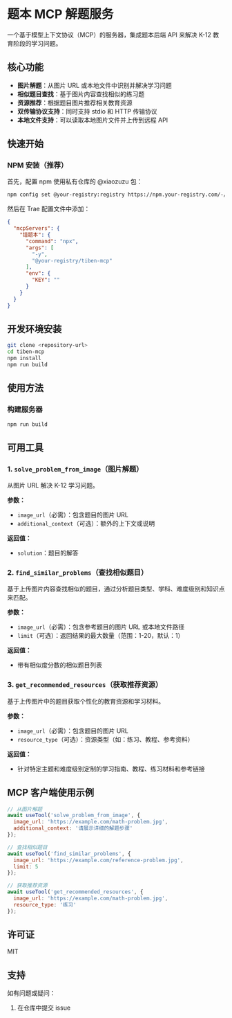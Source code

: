 # 题本 MCP 解题服务

一个基于模型上下文协议（MCP）的服务器，集成题本后端 API 来解决 K-12 教育阶段的学习问题。

## 核心功能

- **图片解题**：从图片 URL 或本地文件中识别并解决学习问题
- **相似题目查找**：基于图片内容查找相似的练习题
- **资源推荐**：根据题目图片推荐相关教育资源
- **双传输协议支持**：同时支持 stdio 和 HTTP 传输协议
- **本地文件支持**：可以读取本地图片文件并上传到远程 API

## 快速开始

### NPM 安装（推荐）

首先，配置 npm 使用私有仓库的 @xiaozuzu 包：
```bash
npm config set @your-registry:registry https://npm.your-registry.com/-/packages/
```

然后在 Trae 配置文件中添加：

```json
{
  "mcpServers": {
    "错题本": {
      "command": "npx",
      "args": [
        "-y",
        "@your-registry/tiben-mcp"
      ],
      "env": {
        "KEY": ""
      }
    }
  }
}
```

## 开发环境安装

```bash
git clone <repository-url>
cd tiben-mcp
npm install
npm run build
```

## 使用方法

### 构建服务器

```bash
npm run build
```

## 可用工具

### 1. `solve_problem_from_image`（图片解题）
从图片 URL 解决 K-12 学习问题。

**参数：**
- `image_url`（必需）：包含题目的图片 URL
- `additional_context`（可选）：额外的上下文或说明

**返回值：**
- `solution`：题目的解答

### 2. `find_similar_problems`（查找相似题目）
基于上传图片内容查找相似的题目，通过分析题目类型、学科、难度级别和知识点来匹配。

**参数：**
- `image_url`（必需）：包含参考题目的图片 URL 或本地文件路径
- `limit`（可选）：返回结果的最大数量（范围：1-20，默认：1）

**返回值：**
- 带有相似度分数的相似题目列表

### 3. `get_recommended_resources`（获取推荐资源）
基于上传图片中的题目获取个性化的教育资源和学习材料。

**参数：**
- `image_url`（必需）：包含题目的图片 URL
- `resource_type`（可选）：资源类型（如：练习、教程、参考资料）

**返回值：**
- 针对特定主题和难度级别定制的学习指南、教程、练习材料和参考链接

## MCP 客户端使用示例

```javascript
// 从图片解题
await useTool('solve_problem_from_image', {
  image_url: 'https://example.com/math-problem.jpg',
  additional_context: '请展示详细的解题步骤'
});

// 查找相似题目
await useTool('find_similar_problems', {
  image_url: 'https://example.com/reference-problem.jpg',
  limit: 5
});

// 获取推荐资源
await useTool('get_recommended_resources', {
  image_url: 'https://example.com/math-problem.jpg',
  resource_type: '练习'
});
```

## 许可证

MIT

## 支持

如有问题或疑问：
1. 在仓库中提交 issue